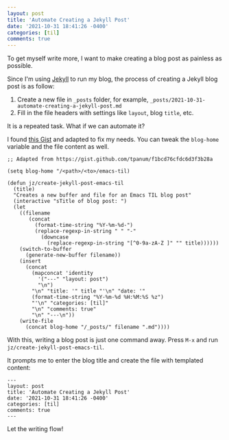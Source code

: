 ```yaml
---
layout: post
title: 'Automate Creating a Jekyll Post'
date: '2021-10-31 18:41:26 -0400'
categories: [til]
comments: true
---
```


To get myself write more, I want to make creating a blog post as painless as possible.

Since I'm using [Jekyll](https://jekyllrb.com/) to run my blog, the process of creating a Jekyll blog post is as follow:

1. Create a new file in `_posts` folder, for example, `_posts/2021-10-31-automate-creating-a-jekyll-post.md`
2. Fill in the file headers with settings like `layout`, blog `title`, etc.

It is a repeated task. What if we can automate it?

I found [this Gist](https://gist.github.com/tpanum/f1bcd76cfdc6d3f3b28a) and adapted to fix my needs. You can tweak the `blog-home` variable and the file content as well.

```elisp
;; Adapted from https://gist.github.com/tpanum/f1bcd76cfdc6d3f3b28a

(setq blog-home "/<path>/<to>/emacs-til)

(defun jz/create-jekyll-post-emacs-til
  (title)
  "Creates a new buffer and file for an Emacs TIL blog post"
  (interactive "sTitle of blog post: ")
  (let
    ((filename
       (concat
         (format-time-string "%Y-%m-%d-")
         (replace-regexp-in-string " " "-"
           (downcase
             (replace-regexp-in-string "[^0-9a-zA-Z ]" "" title))))))
    (switch-to-buffer
      (generate-new-buffer filename))
    (insert
      (concat
        (mapconcat 'identity
          '("---" "layout: post")
          "\n")
        "\n" "title: '" title "'\n" "date: '"
        (format-time-string "%Y-%m-%d %H:%M:%S %z")
        "'\n" "categories: [til]"
        "\n" "comments: true"
        "\n" "---\n"))
    (write-file
      (concat blog-home "/_posts/" filename ".md"))))
```

With this, writing a blog post is just one command away. Press `M-x` and run `jz/create-jekyll-post-emacs-til`. 

It prompts me to enter the blog title and create the file with templated content:

```
---
layout: post
title: 'Automate Creating a Jekyll Post'
date: '2021-10-31 18:41:26 -0400'
categories: [til]
comments: true
---
```



Let the writing flow!

